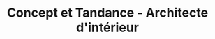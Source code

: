 ---
title: "Concept et Tandance - Architecte d'intérieur"
url: /gap/concept-et-tandance-architecte-dinterieur/
shop: Möbel
---